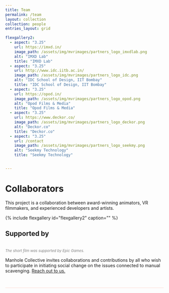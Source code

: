 ```yaml
---
title: Team
permalink: /team
layout: collection
collection: people
entries_layout: grid

flexgallery2:
  - aspect: "3.25"
    url: https://imxd.in/
    image_path: /assets/img/mvrimages/partners_logo_imxdlab.png
    alt: "IMXD Lab"
    title: "IMXD Lab"
  - aspect: "3.25"
    url: http://www.idc.iitb.ac.in/
    image_path: /assets/img/mvrimages/partners_logo_idc.png
    alt: "IDC School of Design, IIT Bombay"
    title: "IDC School of Design, IIT Bombay"
  - aspect: "3.25"
    url: https://opod.in/
    image_path: /assets/img/mvrimages/partners_logo_opod.png
    alt: "Opod Films & Media"
    title: "Opod Films & Media"
  - aspect: "3.25"
    url: https://www.deckor.co/
    image_path: /assets/img/mvrimages/partners_logo_deckor.png
    alt: "Deckor.co"
    title: "Deckor.co"    
  - aspect: "3.25"
    url: /contact
    image_path: /assets/img/mvrimages/partners_logo_seekmy.png
    alt: "Seekmy Technology"
    title: "Seekmy Technology"


---
```



# **Collaborators**

This project is a collaboration between award-winning animators, VR filmmakers, and experienced developers and artists.

{% include flexgallery id="flexgallery2" caption="" %}

## **Supported by**
<div style="width:100%; max-width:200px; margin-top: 0px">
  <a href="https://www.unrealengine.com/" target="_blank"><img src="{{ site.url }}{{ site.baseurl }}/assets/img/mvrimages/unreal.png" alt=""></a>
</div> 
<br>
<small style="color:grey"><i>The short film was supported by Epic Games.</i></small><br>

Manhole Collective invites collaborations and contributions by all who wish to participate in initiating social change on the issues connected to manual scavenging. [Reach out to us.](/contact)


<br>
<hr style="height:1px;border-width:0;color:#fcd5ce;background-color:#fcd5ce">
